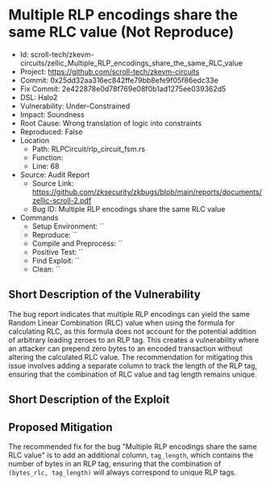 # Multiple RLP encodings share the same RLC value (Not Reproduce)

* Id: scroll-tech/zkevm-circuits/zellic_Multiple_RLP_encodings_share_the_same_RLC_value
* Project: https://github.com/scroll-tech/zkevm-circuits
* Commit: 0x25dd32aa316ec842ffe79bb8efe9f05f86edc33e
* Fix Commit: 2e422878e0d78f769e08f0b1ad1275ee039362d5
* DSL: Halo2
* Vulnerability: Under-Constrained
* Impact: Soundness
* Root Cause: Wrong translation of logic into constraints
* Reproduced: False
* Location
  - Path: RLPCircuit/rlp_circuit_fsm.rs
  - Function: 
  - Line: 68
* Source: Audit Report
  - Source Link: https://github.com/zksecurity/zkbugs/blob/main/reports/documents/zellic-scroll-2.pdf
  - Bug ID: Multiple RLP encodings share the same RLC value
* Commands
  - Setup Environment: ``
  - Reproduce: ``
  - Compile and Preprocess: ``
  - Positive Test: ``
  - Find Exploit: ``
  - Clean: ``

## Short Description of the Vulnerability

The bug report indicates that multiple RLP encodings can yield the same Random Linear Combination (RLC) value when using the formula for calculating RLC, as this formula does not account for the potential addition of arbitrary leading zeroes to an RLP tag. This creates a vulnerability where an attacker can prepend zero bytes to an encoded transaction without altering the calculated RLC value. The recommendation for mitigating this issue involves adding a separate column to track the length of the RLP tag, ensuring that the combination of RLC value and tag length remains unique.

## Short Description of the Exploit



## Proposed Mitigation

The recommended fix for the bug "Multiple RLP encodings share the same RLC value" is to add an additional column, `tag_length`, which contains the number of bytes in an RLP tag, ensuring that the combination of `(bytes_rlc, tag_length)` will always correspond to unique RLP tags.

